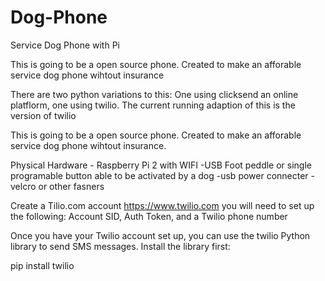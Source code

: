 # Dog-Phone
 Service Dog Phone with Pi


This is going to be a open source phone. Created to make an afforable service dog phone wihtout insurance

There are two python variations to this:
One using clicksend an online platflorm, one using twilio. The current running adaption of this is the version of twilio

This is going to be a open source phone. Created to make an afforable service dog phone wihtout insurance.


Physical Hardware
    - Raspberry Pi 2 with WIFI 
    -USB Foot peddle or single programable button able to be activated by a dog
    -usb power connecter
    -velcro or other fasners


Create a Tilio.com account  https://www.twilio.com
you will need to set up the following:
     Account SID, Auth Token, and a Twilio phone number

Once you have your Twilio account set up, you can use the twilio Python library to send SMS messages. Install the library first:

pip install twilio

